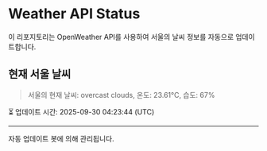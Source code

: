 
# Weather API Status

이 리포지토리는 OpenWeather API를 사용하여 서울의 날씨 정보를 자동으로 업데이트합니다.

## 현재 서울 날씨
> 서울의 현재 날씨: overcast clouds, 온도: 23.61°C, 습도: 67%

⏳ 업데이트 시간: 2025-09-30 04:23:44 (UTC)

---
자동 업데이트 봇에 의해 관리됩니다.
